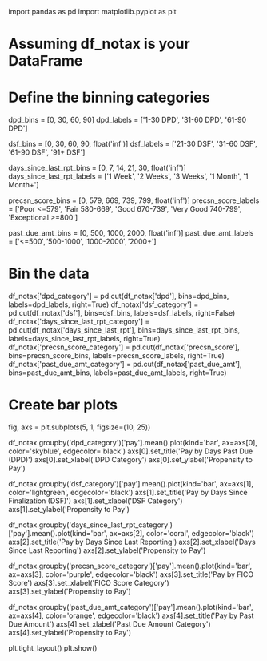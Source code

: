import pandas as pd
import matplotlib.pyplot as plt

# Assuming df_notax is your DataFrame

# Define the binning categories
dpd_bins = [0, 30, 60, 90]
dpd_labels = ['1-30 DPD', '31-60 DPD', '61-90 DPD']

dsf_bins = [0, 30, 60, 90, float('inf')]
dsf_labels = ['21-30 DSF', '31-60 DSF', '61-90 DSF', '91+ DSF']

days_since_last_rpt_bins = [0, 7, 14, 21, 30, float('inf')]
days_since_last_rpt_labels = ['1 Week', '2 Weeks', '3 Weeks', '1 Month', '1 Month+']

precsn_score_bins = [0, 579, 669, 739, 799, float('inf')]
precsn_score_labels = ['Poor <=579', 'Fair 580-669', 'Good 670-739', 'Very Good 740-799', 'Exceptional >=800']

past_due_amt_bins = [0, 500, 1000, 2000, float('inf')]
past_due_amt_labels = ['<=$500', '$500-$1000', '$1000-$2000', '$2000+']

# Bin the data
df_notax['dpd_category'] = pd.cut(df_notax['dpd'], bins=dpd_bins, labels=dpd_labels, right=True)
df_notax['dsf_category'] = pd.cut(df_notax['dsf'], bins=dsf_bins, labels=dsf_labels, right=False)
df_notax['days_since_last_rpt_category'] = pd.cut(df_notax['days_since_last_rpt'], bins=days_since_last_rpt_bins, labels=days_since_last_rpt_labels, right=True)
df_notax['precsn_score_category'] = pd.cut(df_notax['precsn_score'], bins=precsn_score_bins, labels=precsn_score_labels, right=True)
df_notax['past_due_amt_category'] = pd.cut(df_notax['past_due_amt'], bins=past_due_amt_bins, labels=past_due_amt_labels, right=True)

# Create bar plots
fig, axs = plt.subplots(5, 1, figsize=(10, 25))

df_notax.groupby('dpd_category')['pay'].mean().plot(kind='bar', ax=axs[0], color='skyblue', edgecolor='black')
axs[0].set_title('Pay by Days Past Due (DPD)')
axs[0].set_xlabel('DPD Category')
axs[0].set_ylabel('Propensity to Pay')

df_notax.groupby('dsf_category')['pay'].mean().plot(kind='bar', ax=axs[1], color='lightgreen', edgecolor='black')
axs[1].set_title('Pay by Days Since Finalization (DSF)')
axs[1].set_xlabel('DSF Category')
axs[1].set_ylabel('Propensity to Pay')

df_notax.groupby('days_since_last_rpt_category')['pay'].mean().plot(kind='bar', ax=axs[2], color='coral', edgecolor='black')
axs[2].set_title('Pay by Days Since Last Reporting')
axs[2].set_xlabel('Days Since Last Reporting')
axs[2].set_ylabel('Propensity to Pay')

df_notax.groupby('precsn_score_category')['pay'].mean().plot(kind='bar', ax=axs[3], color='purple', edgecolor='black')
axs[3].set_title('Pay by FICO Score')
axs[3].set_xlabel('FICO Score Category')
axs[3].set_ylabel('Propensity to Pay')

df_notax.groupby('past_due_amt_category')['pay'].mean().plot(kind='bar', ax=axs[4], color='orange', edgecolor='black')
axs[4].set_title('Pay by Past Due Amount')
axs[4].set_xlabel('Past Due Amount Category')
axs[4].set_ylabel('Propensity to Pay')

plt.tight_layout()
plt.show()

